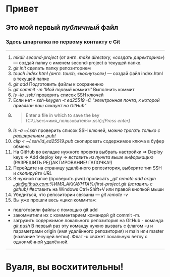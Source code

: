 # Привет 
## Это мой первый _публичный_ файл 
### Здесь шпаргалка по первому контакту с Git 

---


1. *_mkdir second-project_* (от англ. *_make directory, «создать директорию»_*) — создай папку с именем second-project в текущей папке.
2. *_git init_* сделать папку репозиторием
3. *_touch index.html (англ. touch, «коснуться»)_* — создай файл index.html в текущей папке
4. *_git add_* Подготовить файлы к сохранению
5. *_git commit -m 'Мой первый коммит!'_* Выполнить коммит
6. *_ls -la .ssh/_* проверить список SSH ключей
7. Если нет - *_ssh-keygen -t ed25519 -C "электронная почта, к которой привязан ваш аккаунт на GitHub"_*
8. > Enter a file in which to save the key (C:\Users\<имя_пользователя>\.ssh\):*_[Press enter]_*
9. *_ls -a ~/.ssh_* проверить список SSH ключей, _можно трогать только с расширением .pub!_
10. *_clip < ~/.ssh/id_ed25519.pub_*  скопировать содержимое ключа в буфер обмена
11. На GitHub во вкладке нужного проекта выбрать настройки => Deploy keys => Add deploy key => *вставить из пункта выше информацию* (РАЗРЕШИТЬ РЕДАКТИРОВАНИЕ! ГАЛОЧКА!)
12. Перейдите на страницу удалённого репозитория, выберите тип SSH и *скопируйте URL*
13. В нужной папке (проверить pwd) прописать *_git remote add origin _git@github.com:%ИМЯ_АККАУНТА%/first-project.git _(вставить с github)_* #вставить на Windows Ctrl+Shift+V или правой кнопкой мыши
14. Убедиться, что репозитории связаны — *_git remote -v_*
15. Вы уже прошли весь «цикл коммита»: 
* подготовили файлы с помощью git add
* закоммитили их с комментарием командой git commit -m. 
* загрузить содержимое локального репозитория на GitHub - команда *_git push_* 
	В первый раз эту команду нужно вызвать с флагом -u и параметрами origin (имя удалённого репозитория) и main или master (название текущей ветки). 
	Флаг -u свяжет локальную ветку с одноимённой удалённой.

---


# Вуаля, вы восхитительны! 


 





